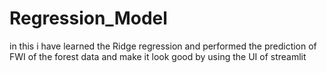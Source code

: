 # Regression_Model
in this i have learned the Ridge regression and performed the prediction  of FWI of the forest data and make it look good by using the UI of streamlit
